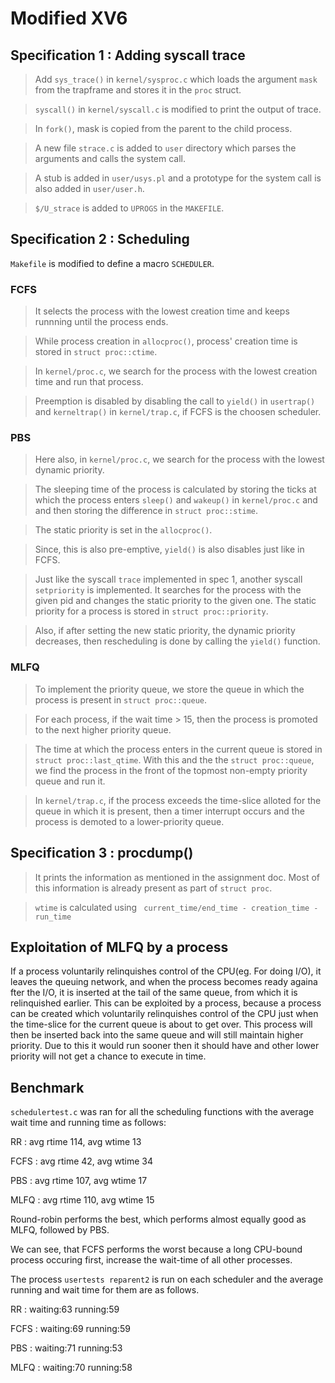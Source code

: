 # Modified XV6

## Specification 1 : Adding syscall trace

> Add  `sys_trace()` in `kernel/sysproc.c` which loads the argument `mask` from the trapframe and stores it in the `proc` struct.

> `syscall()` in `kernel/syscall.c` is modified to print the output of trace.

> In `fork()`, mask is copied from the parent to the child process.

> A new file `strace.c` is added to `user` directory which parses the arguments and calls the system call.

> A stub is added in `user/usys.pl` and a prototype for the system call is also added in `user/user.h`.

> `$/U_strace` is added to `UPROGS` in the `MAKEFILE`.

## Specification 2 : Scheduling

`Makefile` is modified to define a macro `SCHEDULER`.

### FCFS

> It selects the process with the lowest creation time and keeps runnning until the process ends.

> While process creation in `allocproc()`, process' creation time is stored in `struct proc::ctime`.

> In `kernel/proc.c`, we search for the process with the lowest creation time and run that process.

> Preemption is disabled by disabling the call to `yield()` in `usertrap()` and `kerneltrap()` in `kernel/trap.c`, if FCFS is the choosen scheduler.

### PBS

> Here also, in `kernel/proc.c`, we search for the process with the lowest dynamic priority.

> The sleeping time of the process is calculated by storing the ticks at which the process enters `sleep()` and `wakeup()` in `kernel/proc.c` and and then storing the difference in `struct proc::stime`.

> The static priority is set in the `allocproc()`. 

> Since, this is also pre-emptive, `yield()` is also disables just like in FCFS.

> Just like the syscall `trace` implemented in spec 1, another syscall `setpriority` is implemented. It searches for the process with the given pid and changes the static priority to the given one. The static priority for a process is stored in `struct proc::priority`.

> Also, if after setting the new static priority, the dynamic priority decreases, then rescheduling is done by calling the `yield()` function.

### MLFQ

> To implement the priority queue, we store the queue in which the process is present in `struct proc::queue`. 

> For each process, if the wait time > 15, then the process is promoted to the next higher priority queue. 

> The time at which the process enters in the current queue is stored in `struct proc::last_qtime`. With this and the the `struct proc::queue`, we find the process in the front of the topmost non-empty priority queue and run it. 

> In `kernel/trap.c`, if the process exceeds the time-slice alloted for the queue in which it is present, then a timer interrupt occurs and the process is demoted to a lower-priority queue.

## Specification 3 : procdump()

> It prints the information as mentioned in the assignment doc. Most of this information is already present as part of `struct proc`.

> `wtime` is calculated using ` current_time/end_time - creation_time - run_time`


## Exploitation of MLFQ by a process

If a process voluntarily relinquishes control of the CPU(eg. For doing I/O), it leaves the queuing network, and when the process becomes ready againa fter the I/O, it is inserted at the tail of the same queue, from which it is relinquished earlier. This can be exploited by a process, because a process can be created which voluntarily relinquishes control of the CPU just when the time-slice for the current queue is about to get over. This process will then be inserted back into the same queue and will still maintain higher priority. Due to this it would run sooner then it should have and other lower priority will not get a chance to execute in time.

## Benchmark

`schedulertest.c` was ran for all the scheduling functions with the average wait time and running time as follows:

RR :  avg rtime 114, avg wtime 13

FCFS : avg rtime 42, avg wtime 34

PBS : avg rtime 107, avg wtime 17

MLFQ : avg rtime 110, avg wtime 15

Round-robin performs the best, which performs almost equally good as MLFQ, followed by PBS.

We can see, that FCFS performs the worst because a long CPU-bound process occuring first, increase the wait-time of all other processes.

The process `usertests reparent2` is run on each scheduler and the average running and wait time for them are as follows.

RR : waiting:63 running:59

FCFS : waiting:69 running:59

PBS : waiting:71 running:53

MLFQ : waiting:70 running:58
